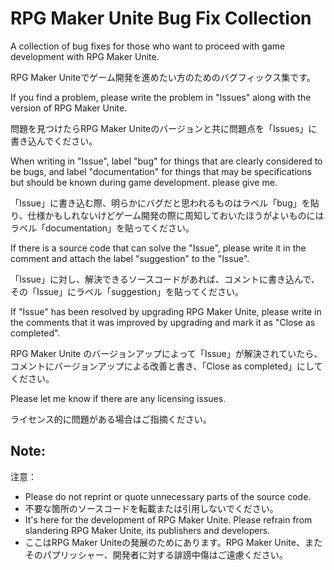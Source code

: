# RPG Maker Unite Bug Fix Collection

A collection of bug fixes for those who want to proceed with game development with RPG Maker Unite.

RPG Maker Uniteでゲーム開発を進めたい方のためのバグフィックス集です。

If you find a problem, please write the problem in "Issues" along with the version of RPG Maker Unite.

問題を見つけたらRPG Maker Uniteのバージョンと共に問題点を「Issues」に書き込んでください。

When writing in "Issue", label "bug" for things that are clearly considered to be bugs, and label "documentation" for things that may be specifications but should be known during game development. please give me.

「Issue」に書き込む際、明らかにバグだと思われるものはラベル「bug」を貼り、仕様かもしれないけどゲーム開発の際に周知しておいたほうがよいものにはラベル「documentation」を貼ってください。

If there is a source code that can solve the "Issue", please write it in the comment and attach the label "suggestion" to the "Issue".

「Issue」に対し、解決できるソースコードがあれば、コメントに書き込んで、その「Issue」にラベル「suggestion」を貼ってください。

If "Issue" has been resolved by upgrading RPG Maker Unite, please write in the comments that it was improved by upgrading and mark it as "Close as completed".

RPG Maker Unite のバージョンアップによって「Issue」が解決されていたら、コメントにバージョンアップによる改善と書き、「Close as completed」にしてください。

Please let me know if there are any licensing issues.

ライセンス的に問題がある場合はご指摘ください。


## Note:
注意：
- Please do not reprint or quote unnecessary parts of the source code.
- 不要な箇所のソースコードを転載または引用しないでください。
- It's here for the development of RPG Maker Unite. Please refrain from slandering RPG Maker Unite, its publishers and developers.
- ここはRPG Maker Uniteの発展のためにあります。RPG Maker Unite、またそのパプリッシャー、開発者に対する誹謗中傷はご遠慮ください。